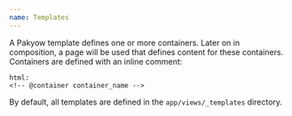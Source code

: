 ```yaml
---
name: Templates
---
```


A Pakyow template defines one or more containers. Later on in composition, a page will be used that defines content for these containers. Containers are defined with an inline comment:

    html:
    <!-- @container container_name -->

By default, all templates are defined in the `app/views/_templates` directory.